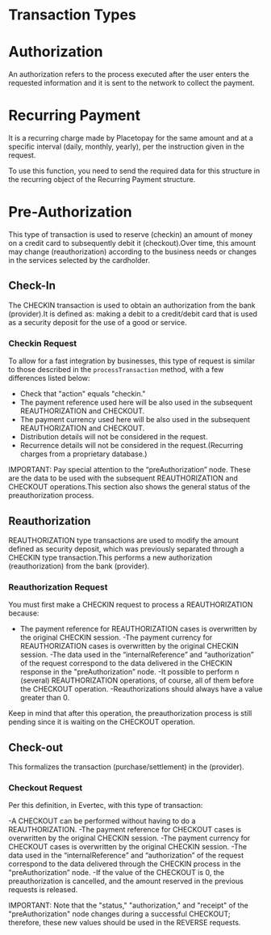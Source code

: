 # Transaction Types

# Authorization
An authorization refers to the process executed after the user enters the requested information and it is sent to the network to collect the payment.

# Recurring Payment
It is a recurring charge made by Placetopay for the same amount and at a specific interval (daily, monthly, yearly), per the instruction given in the request.

To use this function, you need to send the required data for this structure in the recurring object of the Recurring Payment structure.

# Pre-Authorization

This type of transaction is used to reserve (checkin) an amount of money on a credit card to subsequently debit it (checkout).Over time, this amount may change (reauthorization) according to the business needs or changes in the services selected by the cardholder. 

## Check-In
The CHECKIN transaction is used to obtain an authorization from the bank (provider).It is defined as: making a debit to a credit/debit card that is used as a security deposit for the use of a good or service.


### Checkin Request

To allow for a fast integration by businesses, this type of request is similar to those described in the `processTransaction` method, with a few differences listed below:

- Check that "action" equals "checkin."
- The payment reference used here will be also used in the subsequent REAUTHORIZATION and CHECKOUT.
- The payment currency used here will be also used in the subsequent REAUTHORIZATION and CHECKOUT.
- Distribution details will not be considered in the request.
- Recurrence details will not be considered in the request.(Recurring charges from a proprietary database.)


IMPORTANT: Pay special attention to the “preAuthorization” node. These are the data to be used with the subsequent REAUTHORIZATION and CHECKOUT operations.This section also shows the general status of the preauthorization process.

## Reauthorization

REAUTHORIZATION type transactions are used to modify the amount  defined as security deposit, which was previously separated through a CHECKIN type transaction.This performs a new authorization (reauthorization) from the bank (provider).

### Reauthorization Request

You must first make a CHECKIN request to process a REAUTHORIZATION because:

- The payment reference for REAUTHORIZATION cases is overwritten by the original CHECKIN session.
-The payment currency for REAUTHORIZATION cases is overwritten by the original CHECKIN session.
-The data used in the “internalReference” and “authorization” of the request correspond to the data delivered in the CHECKIN response in the "preAuthorization” node.
-It possible to perform n (several) REAUTHORIZATION operations, of course, all of them before the CHECKOUT operation.
-Reauthorizations should always have a value greater than 0.


Keep in mind that after this operation, the preauthorization process is still pending since it is waiting on the CHECKOUT operation.

## Check-out

This formalizes the transaction (purchase/settlement) in the (provider).


### Checkout Request

Per this definition, in Evertec, with this type of transaction:

-A CHECKOUT can be performed without having to do a REAUTHORIZATION.
-The payment reference for CHECKOUT cases is overwritten by the original CHECKIN session.
-The payment currency for CHECKOUT cases is overwritten by the original CHECKIN session.
-The data used in the “internalReference” and “authorization” of the request correspond to the data delivered through the CHECKIN process in the "preAuthorization” node.
-If the value of the CHECKOUT is 0, the preauthorization is cancelled, and the amount reserved in the previous requests is released.

IMPORTANT: Note that the "status," "authorization," and "receipt" of the "preAuthorization" node changes during a successful CHECKOUT; therefore, these new values should be used in the REVERSE requests.
